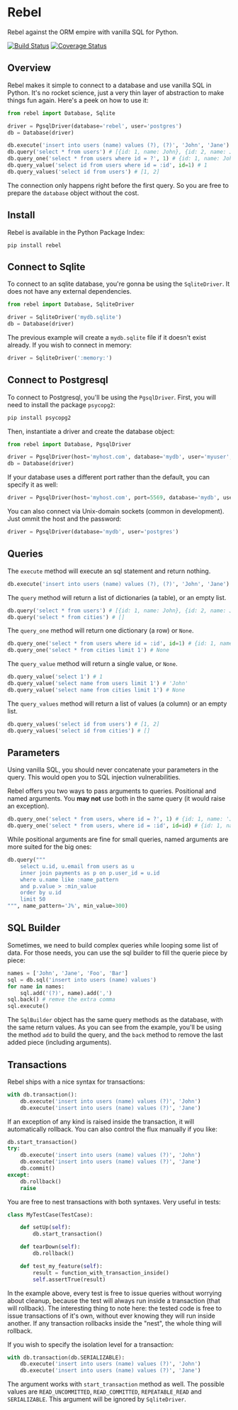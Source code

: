# Rebel

Rebel against the ORM empire with vanilla SQL for Python.

[![Build Status](https://travis-ci.org/hugollm/rebel.svg?branch=master)](https://travis-ci.org/hugollm/rebel)
[![Coverage Status](https://coveralls.io/repos/github/hugollm/rebel/badge.svg?branch=master)](https://coveralls.io/github/hugollm/rebel?branch=master)


## Overview

Rebel makes it simple to connect to a database and use vanilla SQL in Python. It's no rocket science, just a very thin layer of abstraction to make things fun again. Here's a peek on how to use it:

```python
from rebel import Database, Sqlite

driver = PgsqlDriver(database='rebel', user='postgres')
db = Database(driver)

db.execute('insert into users (name) values (?), (?)', 'John', 'Jane')
db.query('select * from users') # [{id: 1, name: John}, {id: 2, name: Jane}]
db.query_one('select * from users where id = ?', 1) # {id: 1, name: John}
db.query_value('select id from users where id = :id', id=1) # 1
db.query_values('select id from users') # [1, 2]
```

The connection only happens right before the first query. So you are free to prepare the `database` object without the cost.


## Install

Rebel is available in the Python Package Index:

    pip install rebel


## Connect to Sqlite

To connect to an sqlite database, you're gonna be using the `SqliteDriver`. It does not have any external dependencies.

```python
from rebel import Database, SqliteDriver

driver = SqliteDriver('mydb.sqlite')
db = Database(driver)
```

The previous example will create a `mydb.sqlite` file if it doesn't exist already. If you wish to connect in memory:

```python
driver = SqliteDriver(':memory:')
```


## Connect to Postgresql

To connect to Postgresql, you'll be using the `PgsqlDriver`. First, you will need to install the package `psycopg2`:

```python
pip install psycopg2
```

Then, instantiate a driver and create the database object:

```python
from rebel import Database, PgsqlDriver

driver = PgsqlDriver(host='myhost.com', database='mydb', user='myuser', password='mypass')
db = Database(driver)
```

If your database uses a different port rather than the default, you can specify it as well:

```python
driver = PgsqlDriver(host='myhost.com', port=5569, database='mydb', user='myuser', password='mypass')
```

You can also connect via Unix-domain sockets (common in development). Just ommit the host and the password:

```python
driver = PgsqlDriver(database='mydb', user='postgres')
```


## Queries

The `execute` method will execute an sql statement and return nothing.

```python
db.execute('insert into users (name) values (?), (?)', 'John', 'Jane') # None
```

The `query` method will return a list of dictionaries (a table), or an empty list.

```python
db.query('select * from users') # [{id: 1, name: John}, {id: 2, name: Jane}]
db.query('select * from cities') # []
```

The `query_one` method will return one dictionary (a row) or `None`.

```python
db.query_one('select * from users where id = :id', id=1) # {id: 1, name: John}
db.query_one('select * from cities limit 1') # None
```

The `query_value` method will return a single value, or `None`.

```python
db.query_value('select 1') # 1
db.query_value('select name from users limit 1') # 'John'
db.query_value('select name from cities limit 1') # None
```

The `query_values` method will return a list of values (a column) or an empty list.

```python
db.query_values('select id from users') # [1, 2]
db.query_values('select id from cities') # []
```


## Parameters

Using vanilla SQL, you should never concatenate your parameters in the query. This would open you to SQL injection vulnerabilities.

Rebel offers you two ways to pass arguments to queries. Positional and named arguments. You **may not** use both in the same query (it would raise an exception).

```python
db.query_one('select * from users, where id = ?', 1) # {id: 1, name: 'John'}
db.query_one('select * from users, where id = :id', id=id) # {id: 1, name: 'John'}
```

While positional arguments are fine for small queries, named arguments are more suited for the big ones:

```python
db.query("""
    select u.id, u.email from users as u
    inner join payments as p on p.user_id = u.id
    where u.name like :name_pattern
    and p.value > :min_value
    order by u.id
    limit 50
""", name_pattern='J%', min_value=300)
```


## SQL Builder

Sometimes, we need to build complex queries while looping some list of data. For those needs, you can use the sql builder to fill the querie piece by piece:

```python
names = ['John', 'Jane', 'Foo', 'Bar']
sql = db.sql('insert into users (name) values')
for name in names:
    sql.add('(?)', name).add(',')
sql.back() # remve the extra comma
sql.execute()
```

The `SqlBuilder` object has the same query methods as the database, with the same return values. As you can see from the example, you'll be using the method `add` to build the query, and the `back` method to remove the last added piece (including arguments).


## Transactions

Rebel ships with a nice syntax for transactions:

```python
with db.transaction():
    db.execute('insert into users (name) values (?)', 'John')
    db.execute('insert into users (name) values (?)', 'Jane')
```

If an exception of any kind is raised inside the transaction, it will automatically rollback. You can also control the flux manually if you like:

```python
db.start_transaction()
try:
    db.execute('insert into users (name) values (?)', 'John')
    db.execute('insert into users (name) values (?)', 'Jane')
    db.commit()
except:
    db.rollback()
    raise
```

You are free to nest transactions with both syntaxes. Very useful in tests:

```python
class MyTestCase(TestCase):

    def setUp(self):
        db.start_transaction()

    def tearDown(self):
        db.rollback()

    def test_my_feature(self):
        result = function_with_transaction_inside()
        self.assertTrue(result)
```

In the example above, every test is free to issue queries without worrying about cleanup, because the test will always run inside a transaction (that will rollback). The interesting thing to note here: the tested code is free to issue transactions of it's own, without ever knowing they will run inside another. If any transaction rollbacks inside the "nest", the whole thing will rollback.

If you wish to specify the isolation level for a transaction:

```python
with db.transaction(db.SERIALIZABLE):
    db.execute('insert into users (name) values (?)', 'John')
    db.execute('insert into users (name) values (?)', 'Jane')
```

The argument works with `start_transaction` method as well. The possible values are `READ_UNCOMMITTED`, `READ_COMMITTED`, `REPEATABLE_READ` and `SERIALIZABLE`. This argument will be ignored by `SqliteDriver`.

